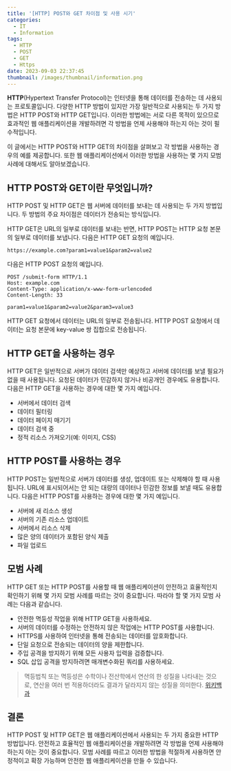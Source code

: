 ```yaml
---
title: '[HTTP] POST와 GET 차이점 및 사용 시기'
categories:
  - IT
  - Information
tags:
  - HTTP
  - POST
  - GET
  - Https
date: 2023-09-03 22:37:45
thumbnail: /images/thumbnail/information.png
---
```


**HTTP**(Hypertext Transfer Protocol)는 인터넷을 통해 데이터를 전송하는 데 사용되는 프로토콜입니다. 다양한 HTTP 방법이 있지만 가장 일반적으로 사용되는 두 가지 방법은 HTTP POST와 HTTP GET입니다. 이러한 방법에는 서로 다른 목적이 있으므로 효과적인 웹 애플리케이션을 개발하려면 각 방법을 언제 사용해야 하는지 아는 것이 필수적입니다.

이 글에서는 HTTP POST와 HTTP GET의 차이점을 살펴보고 각 방법을 사용하는 경우의 예를 제공합니다. 또한 웹 애플리케이션에서 이러한 방법을 사용하는 몇 가지 모범 사례에 대해서도 알아보겠습니다.

## HTTP POST와 GET이란 무엇입니까?

HTTP POST 및 HTTP GET은 웹 서버에 데이터를 보내는 데 사용되는 두 가지 방법입니다. 두 방법의 주요 차이점은 데이터가 전송되는 방식입니다.

HTTP GET은 URL의 일부로 데이터를 보내는 반면, HTTP POST는 HTTP 요청 본문의 일부로 데이터를 보냅니다. 다음은 HTTP GET 요청의 예입니다.

```http
https://example.com?param1=value1&param2=value2
```

다음은 HTTP POST 요청의 예입니다.

```http
POST /submit-form HTTP/1.1
Host: example.com
Content-Type: application/x-www-form-urlencoded
Content-Length: 33

param1=value1&param2=value2&param3=value3
```

HTTP GET 요청에서 데이터는 URL의 일부로 전송됩니다. HTTP POST 요청에서 데이터는 요청 본문에 key-value 쌍 집합으로 전송됩니다.

## HTTP GET을 사용하는 경우

HTTP GET은 일반적으로 서버가 데이터 검색만 예상하고 서버에 데이터를 보낼 필요가 없을 때 사용됩니다. 요청된 데이터가 민감하지 않거나 비공개인 경우에도 유용합니다. 다음은 HTTP GET을 사용하는 경우에 대한 몇 가지 예입니다.

- 서버에서 데이터 검색
- 데이터 필터링
- 데이터 페이지 매기기
- 데이터 검색 중
- 정적 리소스 가져오기(예: 이미지, CSS)

## HTTP POST를 사용하는 경우

HTTP POST는 일반적으로 서버가 데이터를 생성, 업데이트 또는 삭제해야 할 때 사용됩니다. URL에 표시되어서는 안 되는 대량의 데이터나 민감한 정보를 보낼 때도 유용합니다. 다음은 HTTP POST를 사용하는 경우에 대한 몇 가지 예입니다.

- 서버에 새 리소스 생성
- 서버의 기존 리소스 업데이트
- 서버에서 리소스 삭제
- 많은 양의 데이터가 포함된 양식 제출
- 파일 업로드

## 모범 사례

HTTP GET 또는 HTTP POST를 사용할 때 웹 애플리케이션이 안전하고 효율적인지 확인하기 위해 몇 가지 모범 사례를 따르는 것이 중요합니다. 따라야 할 몇 가지 모범 사례는 다음과 같습니다.

- 안전한 멱등성 작업을 위해 HTTP GET을 사용하세요.
- 서버의 데이터를 수정하는 안전하지 않은 작업에는 HTTP POST를 사용합니다.
- HTTPS를 사용하여 인터넷을 통해 전송되는 데이터를 암호화합니다.
- 단일 요청으로 전송되는 데이터의 양을 제한합니다.
- 주입 공격을 방지하기 위해 모든 사용자 입력을 검증합니다.
- SQL 삽입 공격을 방지하려면 매개변수화된 쿼리를 사용하세요.

> 멱등법칙 또는 멱등성은 수학이나 전산학에서 연산의 한 성질을 나타내는 것으로, 연산을 여러 번 적용하더라도 결과가 달라지지 않는 성질을 의미한다. [위키백과](https://ko.wikipedia.org/wiki/%EB%A9%B1%EB%93%B1%EB%B2%95%EC%B9%99)

## 결론

HTTP POST 및 HTTP GET은 웹 애플리케이션에서 사용되는 두 가지 중요한 HTTP 방법입니다. 안전하고 효율적인 웹 애플리케이션을 개발하려면 각 방법을 언제 사용해야 하는지 아는 것이 중요합니다. 모범 사례를 따르고 이러한 방법을 적절하게 사용하면 안정적이고 확장 가능하며 안전한 웹 애플리케이션을 만들 수 있습니다.

